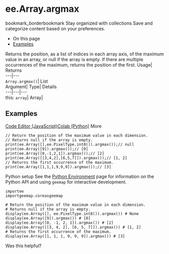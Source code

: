  
#  ee.Array.argmax 
bookmark_borderbookmark Stay organized with collections  Save and categorize content based on your preferences.
  * On this page
  * [Examples](https://developers.google.com/earth-engine/apidocs/ee-array-argmax#examples)


Returns the position, as a list of indices in each array axis, of the maximum value in an array, or null if the array is empty. If there are multiple occurrences of the maximum, returns the position of the first. 
Usage| Returns  
---|---  
`Array.argmax()`| List  
Argument| Type| Details  
---|---|---  
this: `array`| Array|   
## Examples
[Code Editor (JavaScript)](https://developers.google.com/earth-engine/apidocs/ee-array-argmax#code-editor-javascript-sample)[Colab (Python)](https://developers.google.com/earth-engine/apidocs/ee-array-argmax#colab-python-sample) More
```
// Return the position of the maximum value in each dimension.
// Returns null if the array is empty.
print(ee.Array([],ee.PixelType.int8()).argmax());// null
print(ee.Array([9]).argmax());// [0]
print(ee.Array([0,-1,2,1]).argmax());// [2]
print(ee.Array([[3,4,2],[6,5,7]]).argmax());// [1, 2]
// Returns the first occurrence of the maximum.
print(ee.Array([1,1,1,9,9,9]).argmax());// [3]
```
Python setup
See the [ Python Environment](https://developers.google.com/earth-engine/guides/python_install) page for information on the Python API and using `geemap` for interactive development.
```
importee
importgeemap.coreasgeemap
```
```
# Return the position of the maximum value in each dimension.
# Returns null if the array is empty.
display(ee.Array([], ee.PixelType.int8()).argmax()) # None
display(ee.Array([9]).argmax()) # [0]
display(ee.Array([0, -1, 2, 1]).argmax()) # [2]
display(ee.Array([[3, 4, 2], [6, 5, 7]]).argmax()) # [1, 2]
# Returns the first occurrence of the maximum.
display(ee.Array([1, 1, 1, 9, 9, 9]).argmax()) # [3]
```

Was this helpful?
